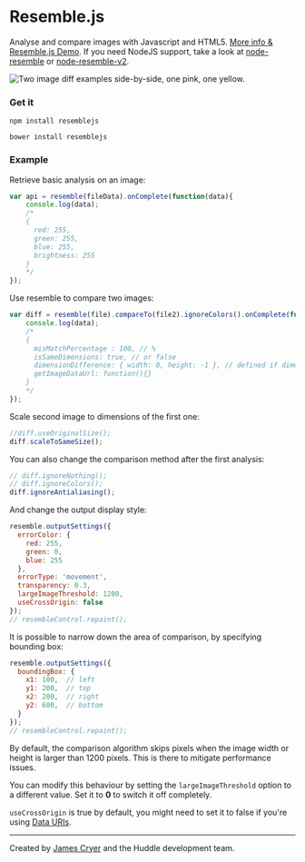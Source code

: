 Resemble.js
==========

Analyse and compare images with Javascript and HTML5. [More info & Resemble.js Demo](http://huddle.github.com/Resemble.js/). If you need NodeJS support, take a look at [node-resemble](https://github.com/ddo/node-resemble) or [node-resemble-v2](https://github.com/peter-mouland/node-resemble-v2).

![Two image diff examples side-by-side, one pink, one yellow.](https://raw.github.com/Huddle/Resemble.js/master/demoassets/readmeimage.jpg "Visual image comparison")

### Get it

`npm install resemblejs`

`bower install resemblejs`

### Example

Retrieve basic analysis on an image:

```javascript
var api = resemble(fileData).onComplete(function(data){
	console.log(data);
	/*
	{
	  red: 255,
	  green: 255,
	  blue: 255,
	  brightness: 255
	}
	*/
});
```

Use resemble to compare two images:

```javascript
var diff = resemble(file).compareTo(file2).ignoreColors().onComplete(function(data){
	console.log(data);
	/*
	{
	  misMatchPercentage : 100, // %
	  isSameDimensions: true, // or false
	  dimensionDifference: { width: 0, height: -1 }, // defined if dimensions are not the same
	  getImageDataUrl: function(){}
	}
	*/
});
```

Scale second image to dimensions of the first one:
```javascript
//diff.useOriginalSize();
diff.scaleToSameSize();
```

You can also change the comparison method after the first analysis:

```javascript
// diff.ignoreNothing();
// diff.ignoreColors();
diff.ignoreAntialiasing();
```


And change the output display style:

```javascript
resemble.outputSettings({
  errorColor: {
    red: 255,
    green: 0,
    blue: 255
  },
  errorType: 'movement',
  transparency: 0.3,
  largeImageThreshold: 1200,
  useCrossOrigin: false
});
// resembleControl.repaint();
```

It is possible to narrow down the area of comparison, by specifying bounding box:

```javascript
resemble.outputSettings({
  boundingBox: {
    x1: 100,  // left
    y1: 200,  // top
    x2: 200,  // right
    y2: 600,  // bottom
  }
});
// resembleControl.repaint();
```

By default, the comparison algorithm skips pixels when the image width or height is larger than 1200 pixels. This is there to mitigate performance issues.

You can modify this behaviour by setting the `largeImageThreshold` option to a different value. Set it to **0** to switch it off completely.

`useCrossOrigin` is true by default, you might need to set it to false if you're using [Data URIs](https://developer.mozilla.org/en-US/docs/Web/HTTP/Basics_of_HTTP/Data_URIs).


--------------------------------------

Created by [James Cryer](http://github.com/jamescryer) and the Huddle development team.
